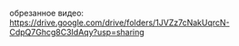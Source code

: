 
 обрезанное видео: https://drive.google.com/drive/folders/1JVZz7cNakUqrcN-CdpQ7Ghcg8C3IdAqy?usp=sharing
